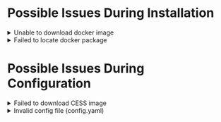 # Possible Issues During Installation

<details>
  <summary>Unable to download docker image</summary>

  During the installation process, docker is used to download cess image. If the following exception occurs when installing the `cess-nodeadm`:

  <img alt="Docker Daemon Issue" src="../assets/storage-miner/troubleshooting/docker-daemon-issue.png" width="100%" height="auto" decoding="async" style="max-width: 100%"/>

  Make sure cmds are in the root privilege or with sudo command.
  Start docker on your system:

  ```bash
  systemctl start docker
  ```

  Reinstall the `cess-nodeadm`:

  ```bash
  ./install.sh
  ```

  ⚠️ Note that all CESS program commands must have sudo privileges.
</details>

<details>
  <summary>Failed to locate docker package</summary>

  If the following error occurs when installing the `cess-nodeadm`:

  <img alt="Docker Package Issue" src="../assets/storage-miner/troubleshooting/docker-package-issue.webp" width="100%" height="auto" decoding="async" style="max-width: 100%;" />

  Try to delete Docker with following commands:

  ```bash
  sudo systemctl stop docker
  docker stop $(docker ps -aq)
  docker rm -v $(docker ps -aq)
  docker rmi $(docker images -aq)
  docker volume rm $(docker volume ls -q)
  brew uninstall docker
  ```

  Reinstall Docker:

  ```bash
  sudo apt-get install docker-ce
  sudo systemctl enable docker
  sudo systemctl start docker
  ```
</details>

# Possible Issues During Configuration

<details>
  <summary>Failed to download CESS image</summary>

  If the following error occurs when setting up the config:

  <img alt="CESS Image Download Issue" src="../assets/storage-miner/troubleshooting/cess-image-download-issue.png" width="100%" height="auto" decoding="async" style="max-width: 100%;" />

  Make sure to run commands in the root privilege or with `sudo` command.

  Try `cess config set` command.
</details>

<details>
  <summary>Invalid config file (config.yaml)</summary>

  <img alt="Invalid Config Issue" src="../assets/storage-miner/troubleshooting/invalid-config-issue.webp" width="100%" height="auto" decoding="async" style="max-width: 100%;" />

  Delete file `/usr/bin/yq`:

  ```bash
  sudo rm /usr/bin/yq
  ```

  Reinstall `cess-nodeadm` again:

  ```bash
  ./install.sh
  ```
</details>
